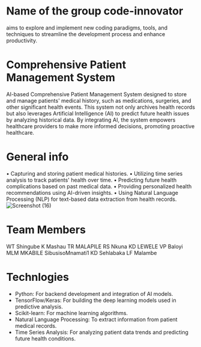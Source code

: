 # Name of the group code-innovator
 aims to explore and implement new coding paradigms, tools, and techniques to streamline the development process and enhance productivity.
# Comprehensive Patient Management System
AI-based Comprehensive Patient Management System designed to store and manage patients' medical history, such as medications, surgeries, and other significant health events. This system not only archives health records but also leverages Artificial Intelligence (AI) to predict future health issues by analyzing historical data. By integrating AI, the system empowers healthcare providers to make more informed decisions, promoting proactive healthcare. 
# General info
•	Capturing and storing patient medical histories. 
•	Utilizing time series analysis to track patients' health over time. 
•	Predicting future health complications based on past medical data. 
•	Providing personalized health recommendations using AI-driven insights. 
•	Using Natural Language Processing (NLP) for text-based data extraction from health records. 
![Screenshot (16)](https://github.com/user-attachments/assets/5e8f8d0c-f77d-4d23-a4e5-7335be038f82)
# Team Members
WT Shingube 
K Mashau 
TR MALAPILE
RS Nkuna 
KD LEWELE 
VP Baloyi 
MLM MKABILE
SibusisoMnamati1
KD Sehlabaka 
LF Malambe
# Technlogies
- Python: For backend development and integration of AI models.  
- TensorFlow/Keras: For building the deep learning models used in predictive analysis.  
- Scikit-learn: For machine learning algorithms.  
- Natural Language Processing: To extract information from patient medical records.  
- Time Series Analysis: For analyzing patient data trends and predicting future health conditions. 
